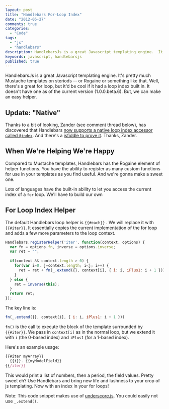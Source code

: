 ```yaml
---
layout: post
title: "Handlebars For-Loop Index"
date: "2012-05-27"
comments: true
categories:
  - "Code"
tags:
  - "js"
  - "handlebars"
description: HandlebarsJs is a great Javascript templating engine.  It's pretty much Mustache templates on steriods -- or Rogaine or something like that.  Well, there's 
keywords: javascript, handlebarsjs
published: true
---
```


HandlebarsJs is a great Javascript templating engine.  It's pretty much Mustache templates on steriods -- or Rogaine or something like that.  Well, there's a great for loop, but it'd be cool if it had a loop index built in.  It doesn't have one as of the current version (1.0.0.beta.6).  But, we can make an easy helper.

<!--more-->

## Update: "Native"

Thanks to a bit of looking, Zander (see comment thread below), has discovered that Handlebars [now supports a native loop index accessor called `@index`](https://github.com/wycats/handlebars.js/issues/250#issuecomment-9514811).  And there's a [jsfiddle to prove it](http://jsfiddle.net/mpetrovich/gER9M/).  Thanks, Zander.

## When We're Helping We're Happy

Compared to Mustache templates, Handlebars has the Rogaine element of helper functions.  You have the ability to register as many custom functions for use in your templates as you find useful.  And we're gonna make a sweet one.

Lots of languages have the built-in ability to let you access the current index of a `for` loop.  We'll have to build our own

## For Loop Index Helper

The default Handlebars loop helper is `{{#each}}` .  We will replace it with `{{#iter}}`.  It essentially copies the current implementation of the for loop and adds a few more parameters to the loop context.

```js
Handlebars.registerHelper('iter', function(context, options) {
  var fn = options.fn, inverse = options.inverse;
  var ret = "";
  
  if(context && context.length > 0) {
    for(var i=0, j=context.length; i<j; i++) {
      ret = ret + fn(_.extend({}, context[i], { i: i, iPlus1: i + 1 }));
    }
  } else {
    ret = inverse(this);
  }
  return ret;
});
```

The key line is:

```js
fn(_.extend({}, context[i], { i: i, iPlus1: i + 1 }))
```

`fn()` is the call to execute the block of the template surrounded by `{{#iter}}`.  We pass in `context[i]` as in the normal loop, but we extend it with `i` (the 0-based index) and `iPlus1` (for a 1-based index).

Here's an example usage:

```js
{{#iter myArray}}
  {{i}}. {{myModelField}}
{{/iter}}
```

This would print a list of numbers, then a period, the field values.  Pretty sweet eh?  Use Handlebars and bring new life and lushness to your crop of js templating.  Now with an index in your for loops!  

Note: This code snippet makes use of [underscore.js](http://underscorejs.org/).  You could easily not use `_.extend()`.

  
